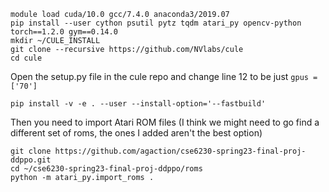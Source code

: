 ```
module load cuda/10.0 gcc/7.4.0 anaconda3/2019.07
pip install --user cython psutil pytz tqdm atari_py opencv-python torch==1.2.0 gym==0.14.0
mkdir ~/CULE_INSTALL
git clone --recursive https://github.com/NVlabs/cule
cd cule
```

Open the setup.py file in the cule repo and change line 12 to be just `gpus =  ['70']`

```
pip install -v -e . --user --install-option='--fastbuild'
```

Then you need to import Atari ROM files (I think we might need to go find a different set of roms, the ones I added aren't the best option)
```
git clone https://github.com/agaction/cse6230-spring23-final-proj-ddppo.git
cd ~/cse6230-spring23-final-proj-ddppo/roms
python -m atari_py.import_roms .
```
